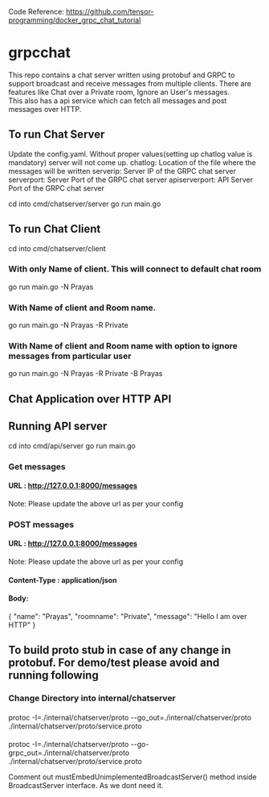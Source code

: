 Code Reference:
https://github.com/tensor-programming/docker_grpc_chat_tutorial


# grpcchat
This repo contains a chat server written using protobuf and GRPC to support broadcast and receive messages from multiple clients. There are features like Chat over a Private room, Ignore an User's messages.  
This also has a api service which can fetch all messages and post messages over HTTP.

## To run Chat Server
Update the config.yaml. Without proper values(setting up chatlog value is mandatory) server will not come up. 
chatlog: Location of the file where the messages will be written
serverip: Server IP of the GRPC chat server
serverport: Server Port of the GRPC chat server
apiserverport: API Server Port of the GRPC chat server

cd into cmd/chatserver/server
go run main.go 

## To run Chat Client
cd into cmd/chatserver/client

### With only Name of client. This will connect to default chat room 
go run main.go -N Prayas 

### With Name of client and Room name. 
go run main.go -N Prayas -R Private

### With Name of client and Room name with option to ignore messages from particular user
go run main.go -N Prayas -R Private -B Prayas

## Chat Application over HTTP API

## Running API server
cd into cmd/api/server
go run main.go

### Get messages

#### URL : http://127.0.0.1:8000/messages

Note: Please update the above url as per your config

### POST messages

#### URL : http://127.0.0.1:8000/messages 
Note: Please update the above url as per your config
#### Content-Type : application/json
#### Body: 
{
  "name": "Prayas",
  "roomname": "Private",
  "message": "Hello I am over HTTP"
}


## To build proto stub in case of any change in protobuf. For demo/test please avoid and running following
### Change Directory into internal/chatserver
####
protoc -I=./internal/chatserver/proto --go_out=./internal/chatserver/proto ./internal/chatserver/proto/service.proto
####
protoc -I=./internal/chatserver/proto --go-grpc_out=./internal/chatserver/proto ./internal/chatserver/proto/service.proto

Comment out mustEmbedUnimplementedBroadcastServer() method inside BroadcastServer interface. As we dont need it.

